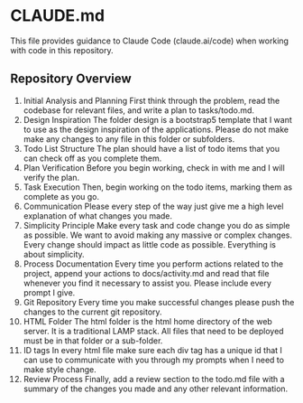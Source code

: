# CLAUDE.md

This file provides guidance to Claude Code (claude.ai/code) when working with code in this repository.

## Repository Overview

1. Initial Analysis and Planning
First think through the problem, read the codebase for relevant files, and write a plan to tasks/todo.md.
2. Design Inspiration
The folder design is a bootstrap5 template that I want to use as the design inspiration of the applications.  Please do
not make make any changes to any file in this folder or subfolders.  
3. Todo List Structure
The plan should have a list of todo items that you can check off as you complete them.
4. Plan Verification
Before you begin working, check in with me and I will verify the plan.
5. Task Execution
Then, begin working on the todo items, marking them as complete as you go.
6. Communication
Please every step of the way just give me a high level explanation of what changes you made.
7. Simplicity Principle
Make every task and code change you do as simple as possible. We want to avoid making any massive or complex changes. Every change should impact as little code as possible. Everything is about simplicity.
8. Process Documentation
Every time you perform actions related to the project, append your actions to docs/activity.md and read that file whenever you find it necessary to assist you. Please include every prompt I give. 
9. Git Repository
Every time you make successful changes please push the changes to the current git repository.
10. HTML Folder
The html folder is the html home directory of the web server.  It is a traditional LAMP stack. All files that need to be deployed
must be in that folder or a sub-folder.
11. ID tags
In every html file make sure each div tag has a unique id that I can use to communicate with you through my prompts when I need to make style change.
12. Review Process
Finally, add a review section to the todo.md file with a summary of the changes you made and any other relevant information.